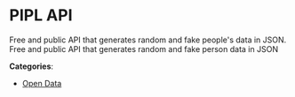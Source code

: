 # PIPL API

Free and public API that generates random and fake people's data in JSON.  Free and public API that generates random and fake person data in JSON

**Categories**:

- [Open Data](https://github/apis-list/apis-list#open-data)




